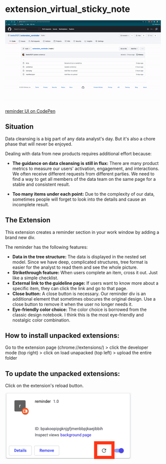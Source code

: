 # extension_virtual_sticky_note

![reminder preview](preview.gif)

[reminder UI on CodePen](https://codepen.io/bwlw3127/pen/jOLYPvx)
## Situation
Data cleansing is a big part of any data analyst's day. But it's also a chore phase that will never be enjoyed.

Dealing with data from new products requires additional effort because: 

- **The guidance on data cleansing is still in flux:** There are many product metrics to measure our users' activation, engagement, and interactions. We often receive different requests from different parties. We need to find a way to get all members of the data team on the same page for a stable and consistent result.
    
- **Too many items under each point:** Due to the complexity of our data, sometimes people will forget to look into the details and cause an incomplete result. 
 
## The Extension
This extension creates a reminder section in your work window by adding a brand new div.

The reminder has the following features:

- **Data in the tree structure:** The data is displayed in the nested set model. Since we have deep, complicated structures, tree format is easier for the analyst to read them and see the whole picture.
- **Strikethrough feature:** When users complete an item, cross it out. Just like a simple checklist.
- **External link to the guideline page:** If users want to know more about a specific item, they can click the link and go to that page.
- **Close button:** A close button is necessary. Our reminder div is an additional element that sometimes obscures the original design. Use a close button to remove it when the user no longer needs it.
- **Eye-friendly color choice:**  The color choice is borrowed from the classic design notebook. I think this is the most eye-friendly and nostalgic color combination.

## How to install unpacked extensions:
Go to the extension page (chrome://extensions/) > click the developer mode (top right) > click on load unapacked (top left) > upload the entire folder

## To update the unpacked extensions:
Click on the extension's reload button.

![update extension](update.png)
